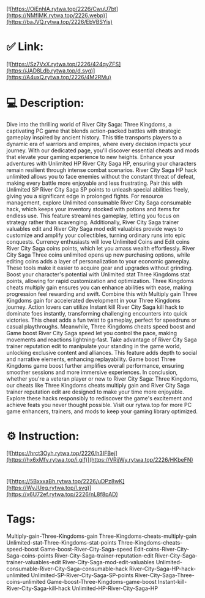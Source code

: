 [![https://OiEnhlA.rytwa.top/2226/CwuU7bt](https://NMfIMK.rytwa.top/2226.webp)](https://baJVQ.rytwa.top/2226/EbVBSYis)
# ✅ Link:
[![https://Sz7VxX.rytwa.top/2226/424qyZFS](https://JAD8Ldb.rytwa.top/d.svg)](https://A4uxQ.rytwa.top/2226/4M2RMu)
# 💻 Description:
Dive into the thrilling world of River City Saga: Three Kingdoms, a captivating PC game that blends action-packed battles with strategic gameplay inspired by ancient history. This title transports players to a dynamic era of warriors and empires, where every decision impacts your journey. With our dedicated page, you'll discover essential cheats and mods that elevate your gaming experience to new heights.
Enhance your adventures with Unlimited HP River City Saga HP, ensuring your characters remain resilient through intense combat scenarios. River City Saga HP hack unlimited allows you to face enemies without the constant threat of defeat, making every battle more enjoyable and less frustrating. Pair this with Unlimited SP River City Saga SP points to unleash special abilities freely, giving you a significant edge in prolonged fights.
For resource management, explore Unlimited consumable River City Saga consumable hack, which keeps your inventory stocked with potions and items for endless use. This feature streamlines gameplay, letting you focus on strategy rather than scavenging. Additionally, River City Saga trainer valuables edit and River City Saga mod edit valuables provide ways to customize and amplify your collectibles, turning ordinary runs into epic conquests.
Currency enthusiasts will love Unlimited Coins and Edit coins River City Saga coins points, which let you amass wealth effortlessly. River City Saga Three coins unlimited opens up new purchasing options, while editing coins adds a layer of personalization to your economic gameplay. These tools make it easier to acquire gear and upgrades without grinding.
Boost your character's potential with Unlimited stat Three Kingdoms stat points, allowing for rapid customization and optimization. Three Kingdoms cheats multiply gain ensures you can enhance abilities with ease, making progression feel rewarding and swift. Combine this with Multiply gain Three Kingdoms gain for accelerated development in your Three Kingdoms journey.
Action lovers can utilize Instant kill River City Saga kill hack to dominate foes instantly, transforming challenging encounters into quick victories. This cheat adds a fun twist to gameplay, perfect for speedruns or casual playthroughs. Meanwhile, Three Kingdoms cheats speed boost and Game boost River City Saga speed let you control the pace, making movements and reactions lightning-fast.
Take advantage of River City Saga trainer reputation edit to manipulate your standing in the game world, unlocking exclusive content and alliances. This feature adds depth to social and narrative elements, enhancing replayability. Game boost Three Kingdoms game boost further amplifies overall performance, ensuring smoother sessions and more immersive experiences.
In conclusion, whether you're a veteran player or new to River City Saga: Three Kingdoms, our cheats like Three Kingdoms cheats multiply gain and River City Saga trainer reputation edit are designed to make your time more enjoyable. Explore these hacks responsibly to rediscover the game's excitement and achieve feats you never thought possible. Visit our rytwa.top for more PC game enhancers, trainers, and mods to keep your gaming library optimized.

# ⚙️ Instruction:
[![https://hrct3Oyh.rytwa.top/2226/h3IFBej](https://hx6xMfv.rytwa.top/i.gif)](https://VRjjWy.rytwa.top/2226/HKbeFN)
#
[![https://5BxxxaBh.rytwa.top/2226/uDPz8wK](https://WyJUeg.rytwa.top/l.svg)](https://x6U72ef.rytwa.top/2226/nL8f8pAD)
# Tags:
Multiply-gain-Three-Kingdoms-gain Three-Kingdoms-cheats-multiply-gain Unlimited-stat-Three-Kingdoms-stat-points Three-Kingdoms-cheats-speed-boost Game-boost-River-City-Saga-speed Edit-coins-River-City-Saga-coins-points River-City-Saga-trainer-reputation-edit River-City-Saga-trainer-valuables-edit River-City-Saga-mod-edit-valuables Unlimited-consumable-River-City-Saga-consumable-hack River-City-Saga-HP-hack-unlimited Unlimited-SP-River-City-Saga-SP-points River-City-Saga-Three-coins-unlimited Game-boost-Three-Kingdoms-game-boost Instant-kill-River-City-Saga-kill-hack Unlimited-HP-River-City-Saga-HP





